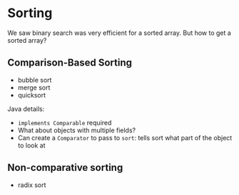 # Sorting

We saw binary search was very efficient for a sorted array. But how to get a
sorted array?

## Comparison-Based Sorting

- bubble sort
- merge sort
- quicksort

Java details:
- `implements Comparable` required
- What about objects with multiple fields?
- Can create a `Comparator` to pass to `sort`: tells sort what part of the
object to look at

## Non-comparative sorting

- radix sort


